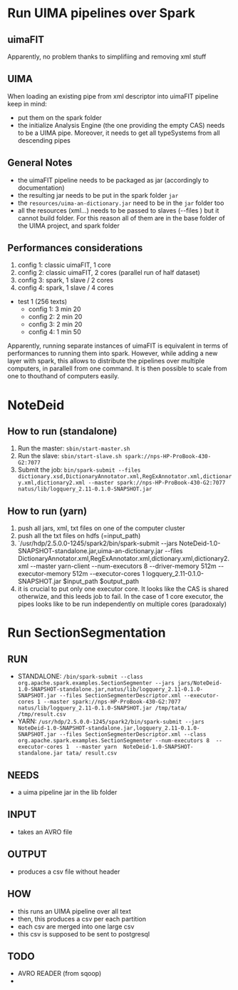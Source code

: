 Run UIMA pipelines over Spark
==============================

uimaFIT
-------

Apparently, no problem thanks to simplifiing and removing xml stuff

UIMA
----

When loading an existing pipe from xml descriptor into uimaFIT pipeline keep in mind:

- put them on the spark folder
- the initialize Analysis Engine (the one providing the empty CAS) needs to be
  a UIMA pipe. Moreover, it needs to get all typeSystems from all descending
  pipes

General Notes
-------------

- the uimaFIT pipeline needs to be packaged as jar (accordingly to documentation)
- the resulting jar needs to be put in the spark folder `jar`
- the `resources/uima-an-dictionary.jar` need to be in the `jar` folder too
- all the resources (xml...) needs to be passed to slaves (--files ) but it cannot build folder. For this reason all of them are in the base folder of the UIMA project, and spark folder


Performances considerations
---------------------------

1. config 1: classic uimaFIT, 1 core
1. config 2: classic uimaFIT, 2 cores (parallel run of half dataset)
1. config 3: spark, 1 slave / 2 cores
1. config 4: spark, 1 slave / 4 cores

- test 1 (256 texts)
	- config 1: 3 min 20
	- config 2: 2 min 20
	- config 3: 2 min 20
	- config 4: 1 min 50

Apparently, running separate instances of uimaFIT is equivalent in terms of performances to running them into spark. However, while adding a new layer with spark, this allows to distribute the pipelines over multiple computers, in parallell from one command. It is then possible to scale from one to thouthand of computers easily.

NoteDeid
========

How to run (standalone)
----------

1. Run the master:  `sbin/start-master.sh`
1. Run the slave:   `sbin/start-slave.sh spark://nps-HP-ProBook-430-G2:7077`
1. Submit the job:  `bin/spark-submit --files dictionary.xsd,DictionaryAnnotator.xml,RegExAnnotator.xml,dictionary.xml,dictionary2.xml --master spark://nps-HP-ProBook-430-G2:7077 natus/lib/logquery_2.11-0.1.0-SNAPSHOT.jar`


How to run (yarn)
----------------

1. push all jars, xml, txt files on one of the computer cluster
1. push all the txt files on hdfs (=input\_path)
1. `/usr/hdp/2.5.0.0-1245/spark2/bin/spark-submit --jars NoteDeid-1.0-SNAPSHOT-standalone.jar,uima-an-dictionary.jar --files DictionaryAnnotator.xml,RegExAnnotator.xml,dictionary.xml,dictionary2.xml --master yarn-client --num-executors 8 --driver-memory 512m --executor-memory 512m --executor-cores 1   logquery_2.11-0.1.0-SNAPSHOT.jar $input_path $output_path
1. it is crucial to put only one executor core. It looks like the CAS is shared otherwize, and this leeds job to fail. In the case of 1 core executor, the pipes looks like to be run independently on multiple cores (paradoxaly)



Run SectionSegmentation
=======================


RUN
---

- STANDALONE: `/bin/spark-submit --class org.apache.spark.examples.SectionSegmenter --jars jars/NoteDeid-1.0-SNAPSHOT-standalone.jar,natus/lib/logquery_2.11-0.1.0-SNAPSHOT.jar --files SectionSegmenterDescriptor.xml --executor-cores 1 --master spark://nps-HP-ProBook-430-G2:7077 natus/lib/logquery_2.11-0.1.0-SNAPSHOT.jar /tmp/tata/ /tmp/result.csv`
- YARN: `/usr/hdp/2.5.0.0-1245/spark2/bin/spark-submit --jars NoteDeid-1.0-SNAPSHOT-standalone.jar,logquery_2.11-0.1.0-SNAPSHOT.jar --files SectionSegmenterDescriptor.xml --class org.apache.spark.examples.SectionSegmenter --num-executors 8  --executor-cores 1  --master yarn  NoteDeid-1.0-SNAPSHOT-standalone.jar tata/ result.csv`

NEEDS
-----

- a uima pipeline jar in the lib folder 

INPUT
-----

- takes an AVRO file

OUTPUT
-----

- produces a csv file without header


HOW
---

- this runs an UIMA pipeline over all text
- then, this produces a csv per each partition
- each csv are merged into one large csv
- this csv is supposed to be sent to postgresql



TODO
----

- AVRO READER (from sqoop)
- 
